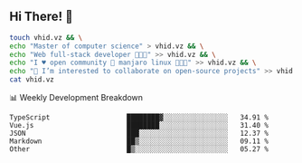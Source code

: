 ## Hi There! 👋

```sh
touch vhid.vz && \
echo "Master of computer science" > vhid.vz && \
echo "Web full-stack developer 🙈🙉🙊" >> vhid.vz && \
echo "I ♥️ open community 🎯 manjaro linux 🎉🐍🥳" >> vhid.vz && \
echo "👯 I’m interested to collaborate on open-source projects" >> vhid.vz && \
cat vhid.vz
```
:bar_chart: Weekly Development Breakdown

<!--START_SECTION:waka-->

```text
TypeScript                   ████████▓░░░░░░░░░░░░░░░░   34.91 %
Vue.js                       ████████░░░░░░░░░░░░░░░░░   31.40 %
JSON                         ███░░░░░░░░░░░░░░░░░░░░░░   12.37 %
Markdown                     ██▒░░░░░░░░░░░░░░░░░░░░░░   09.11 %
Other                        █▒░░░░░░░░░░░░░░░░░░░░░░░   05.27 %
```

<!--END_SECTION:waka-->
